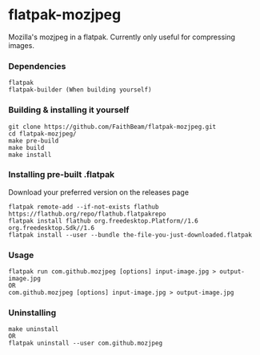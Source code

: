 # flatpak-mozjpeg
Mozilla's mozjpeg in a flatpak. Currently only useful for compressing images.

### Dependencies
~~~~
flatpak
flatpak-builder (When building yourself)
~~~~

### Building & installing it yourself
~~~~
git clone https://github.com/FaithBeam/flatpak-mozjpeg.git
cd flatpak-mozjpeg/
make pre-build
make build
make install
~~~~

### Installing pre-built .flatpak
Download your preferred version on the releases page
~~~~
flatpak remote-add --if-not-exists flathub https://flathub.org/repo/flathub.flatpakrepo
flatpak install flathub org.freedesktop.Platform//1.6 org.freedesktop.Sdk//1.6
flatpak install --user --bundle the-file-you-just-downloaded.flatpak
~~~~

### Usage
~~~~
flatpak run com.github.mozjpeg [options] input-image.jpg > output-image.jpg
OR
com.github.mozjpeg [options] input-image.jpg > output-image.jpg
~~~~

### Uninstalling
~~~~
make uninstall
OR
flatpak uninstall --user com.github.mozjpeg
~~~~
